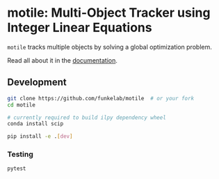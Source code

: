# motile: Multi-Object Tracker using Integer Linear Equations

`motile` tracks multiple objects by solving a global optimization problem.

Read all about it in the [documentation](https://funkelab.github.io/motile/).

## Development

```sh
git clone https://github.com/funkelab/motile  # or your fork
cd motile

# currently required to build ilpy dependency wheel
conda install scip

pip install -e .[dev]
```

### Testing

```sh
pytest
```
